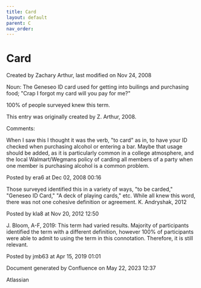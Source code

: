 ```yaml
---
title: Card
layout: default
parent: C
nav_order:
---
```


# Card

Created by  Zachary Arthur, last modified on Nov 24, 2008

Noun: The Geneseo ID card used for getting into builings and purchasing food; &quot;Crap I forgot my card will you pay for me?&quot;

100% of people surveyed knew this term.

This entry was originally created by Z. Arthur, 2008.

Comments:

When I saw this I thought it was the verb, &quot;to card&quot; as in, to have your ID checked when purchasing alcohol or entering a bar. Maybe that usage should be added, as it is particularly common in a college atmosphere, and the local Walmart/Wegmans policy of carding all members of a party when one member is purchasing alcohol is a common problem.

Posted by era6 at Dec 02, 2008 00:16

Those surveyed identified this in a variety of ways, &quot;to be carded,&quot; &quot;Geneseo ID Card,&quot; &quot;A deck of playing cards,&quot; etc. While all knew this word, there was not one cohesive definition or agreement. K. Andryshak, 2012

Posted by kla8 at Nov 20, 2012 12:50

J. Bloom, A-F, 2019: This term had varied results. Majority of participants identified the term with a different definition, however 100% of participants were able to admit to using the term in this connotation. Therefore, it is still relevant. 

Posted by jmb63 at Apr 15, 2019 01:01

Document generated by Confluence on May 22, 2023 12:37

Atlassian
